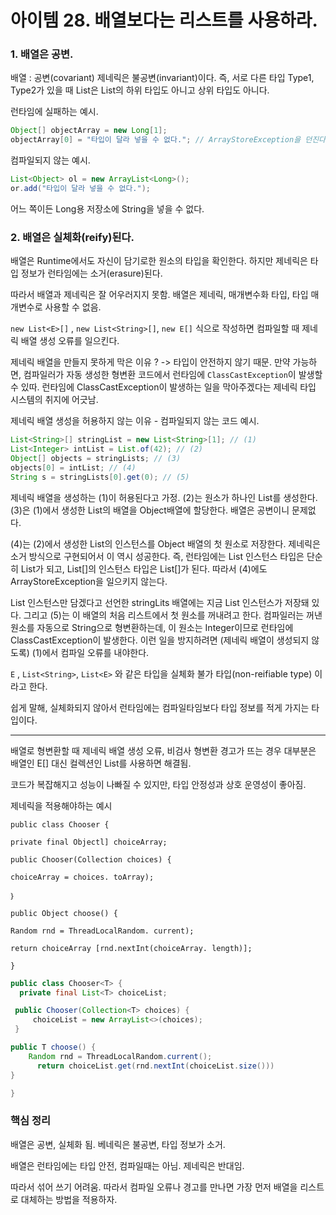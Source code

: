 # 아이템 28. 배열보다는 리스트를 사용하라.


### 1. 배열은 공변.
배열 : 공변(covariant)
제네릭은 불공변(invariant)이다.
즉, 서로 다른 타입 Type1, Type2가 있을 때 List<Type1>은 List<Type2>의 하위 타입도 아니고 상위 타입도 아니다.


런타임에 실패하는 예시.
```Java
Object[] objectArray = new Long[1];
objectArray[0] = "타입이 달라 넣을 수 없다."; // ArrayStoreException을 던진다.
```

컴파일되지 않는 예시.
```Java
List<Object> ol = new ArrayList<Long>(); 
or.add("타입이 달라 넣을 수 없다.");
```

어느 쪽이든 Long용 저장소에 String을 넣을 수 없다.

### 2. 배열은 실체화(reify)된다.

배열은 Runtime에서도 자신이 담기로한 원소의 타입을 확인한다.
하지만 제네릭은 타입 정보가 런타임에는 소거(erasure)된다.

따라서 배열과 제네릭은 잘 어우러지지 못함.
배열은 제네릭, 매개변수화 타입, 타입 매개변수로 사용할 수 없음.

`new List<E>[]` , `new List<String>[]`, `new E[]` 식으로 작성하면 컴파일할 때 제네릭 배열 생성 오류를 일으킨다.

제네릭 배열을 만들지 못하게 막은 이유 ? -> 타입이 안전하지 않기 때문.
만약 가능하면, 컴파일러가 자동 생성한 형변환 코드에서 런타임에 `ClassCastException`이 발생할 수 있따. 런타임에 ClassCastException이 발생하는 일을 막아주겠다는 제네릭 타입 시스템의 취지에 어긋남.


제네릭 배열 생성을 허용하지 않는 이유 - 컴파일되지 않는 코드 예시.
```Java
List<String>[] stringList = new List<String>[1]; // (1) 
List<Integer> intList = List.of(42); // (2)
Object[] objects = stringLists; // (3)
objects[0] = intList; // (4)
String s = stringLists[0].get(0); // (5)
```

제네릭 배열을 생성하는 (1)이 허용된다고 가정.
(2)는 원소가 하나인 List<Integer>를 생성한다.
(3)은 (1)에서 생성한 List<String>의 배열을 Object배열에 할당한다.
배열은 공변이니 문제없다.


(4)는 (2)에서 생성한 List<Integer>의 인스턴스를 Object 배열의 첫 원소로 저장한다. 제네릭은 소거 방식으로 구현되어서 이 역시 성공한다. 즉, 런타임에는 List<Integer> 인스턴스 타입은 단순히 List가 되고, List<Integer>[]의 인스턴스 타입은 List[]가 된다. 따라서 (4)에도 ArrayStoreException을 일으키지 않는다.

List<String> 인스턴스만 담겠다고 선언한 stringLits 배열에는 지금 List<Integer> 인스턴스가 저장돼 있다. 그리고 (5)는 이 배열의 처음 리스트에서 첫 원소를 꺼내려고 한다.
컴파일러는 꺼낸 원소를 자동으로 String으로 형변환하는데, 이 원소는 Integer이므로 런타임에 ClassCastException이 발생한다. 이런 일을 방지하려면 
(제네릭 배열이 생성되지 않도록) (1)에서 컴파일 오류를 내야한다.

`E` , `List<String>`, `List<E>`  와 같은 타입을 실체화 불가 타입(non-reifiable type) 이라고 한다.

쉽게 말해, 실체화되지 않아서 런타임에는 컴파일타임보다 타입 정보를 적게 가지는 타입이다.


---
배열로 형변환할 때 제네릭 배열 생성 오류, 비검사 형변환 경고가 뜨는 경우 대부분은 배열인 E[] 대신 컬렉션인 List<E>를 사용하면 해결됨.

코드가 복잡해지고 성능이 나빠질 수 있지만, 타입 안정성과 상호 운영성이 좋아짐.


제네릭을 적용해야하는 예시
```
public class Chooser {

private final Objectl] choiceArray;

public Chooser(Collection choices) {

choiceArray = choices. toArray);

｝

public Object choose() {

Random rnd = ThreadLocalRandom. current);

return choiceArray [rnd.nextInt(choiceArray. length)];

}
```


```Java
public class Chooser<T> {
  private final List<T> choiceList;

 public Chooser(Collection<T> choices) {
	 choiceList = new ArrayList<>(choices);
 }

public T choose() {
	Random rnd = ThreadLocalRandom.current();
	  return choiceList.get(rnd.nextInt(choiceList.size()))
}

}
```

### 핵심 정리
배열은 공변, 실체화 됨.
베네릭은 불공변, 타입 정보가 소거.

배열은 런타임에는 타입 안전, 컴파일때는 아님.
제네릭은 반대임.

따라서 섞어 쓰기 어려움.  따라서 컴파일 오류나 경고를 만나면 가장 먼저 배열을 리스트로 대체하는 방법을 적용하자.
